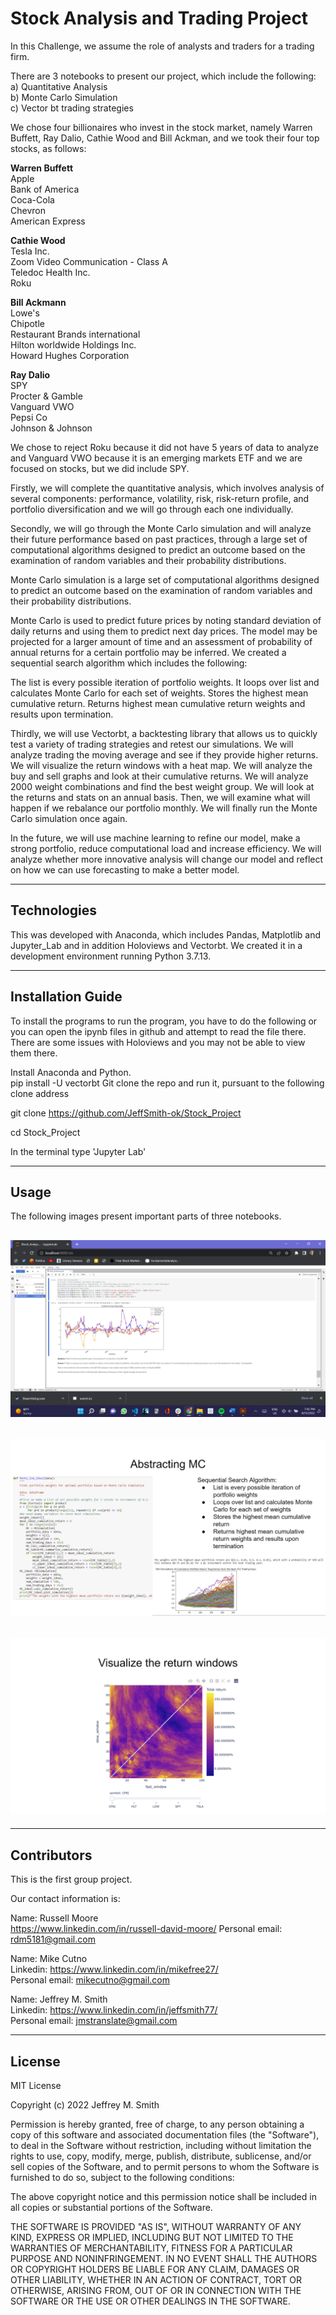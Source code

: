 # Stock Analysis and Trading Project

In this Challenge, we assume the role of analysts and traders for a trading firm.

There are 3 notebooks to present our project, which include the following: </br>
a) Quantitative Analysis </br>
b) Monte Carlo Simulation </br>
c) Vector bt trading strategies

We chose four billionaires who invest in the stock market, namely Warren Buffett, Ray Dalio, Cathie Wood and Bill Ackman, and we took their four top stocks, as follows:

**Warren Buffett**
</br>
Apple
</br>
Bank of America
</br>
Coca-Cola
</br>
Chevron
</br>
American Express
</br>

**Cathie Wood**
</br>
Tesla Inc.
</br>
Zoom Video Communication - Class A
</br>
Teledoc Health Inc.
</br>
Roku
</br>

**Bill Ackmann**
</br>
Lowe's
</br>
Chipotle
</br>
Restaurant Brands international
</br>
Hilton worldwide Holdings Inc.
</br>
Howard Hughes Corporation
</br>

**Ray Dalio**
</br>
SPY
</br>
Procter & Gamble
</br>
Vanguard VWO
</br>
Pepsi Co
</br>
Johnson & Johnson
</br>

We chose to reject Roku because it did not have 5 years of data to analyze and Vanguard VWO because it is an emerging markets ETF and we are focused on stocks, but we did include SPY.

Firstly, we will complete the quantitative analysis, which involves analysis of several components: performance, volatility, risk, risk-return profile, and portfolio diversification and we will go through each one individually.

Secondly, we will go through the Monte Carlo simulation and will analyze their future performance based on past practices, through a large set of computational algorithms designed to predict an outcome based on the examination of random variables and their probability distributions.

Monte Carlo simulation is a large set of computational algorithms designed to predict an outcome based on the examination of random variables and their probability distributions.

Monte Carlo is used to predict future prices by noting standard deviation of daily returns and using them to predict next day prices. The model may be projected for a larger amount of time and an assessment of probability of annual returns for a certain portfolio may be inferred. We created a sequential search algorithm which includes the following:

The list is every possible iteration of portfolio weights.
It loops over list and calculates Monte Carlo for each set of weights.
Stores the highest mean cumulative return.
Returns highest mean cumulative return weights and results upon termination.

Thirdly, we will use Vectorbt, a backtesting library that allows us to quickly test a variety of trading strategies and retest our simulations. We will analyze trading the moving average and see if they provide higher returns. We will visualize the return windows with a heat map. We will analyze the buy and sell graphs and look at their cumulative returns. We will analyze 2000 weight combinations and find the best weight group. We will look at the returns and stats on an annual basis. Then, we will examine what will happen if we rebalance our portfolio monthly. We will finally run the Monte Carlo simulation once again.

In the future, we will use machine learning to refine our model, make a strong portfolio, reduce computational load and increase efficiency. We will analyze whether more innovative analysis will change our model and reflect on how we can use forecasting to make a better model.

---

## Technologies

This was developed with Anaconda, which includes Pandas, Matplotlib and Jupyter_Lab and in addition Holoviews and Vectorbt. We created it in a development environment running Python 3.7.13.

---

## Installation Guide

To install the programs to run the program, you have to do the following or you can open the ipynb files in github and attempt to read the file there. There are some issues with Holoviews and you may not be able to view them there.

Install Anaconda and Python. </br>
pip install -U vectorbt
Git clone the repo and run it, pursuant to the following clone address

git clone https://github.com/JeffSmith-ok/Stock_Project

cd Stock_Project

In the terminal type 'Jupyter Lab'

---

## Usage

The following images present important parts of three notebooks.

## ![Screenshot of the 60 Day Rolling Beta](images/60_Day_Rolling_Beta.jpeg) </br>

## ![Screenshot of Abstracting_Monte Carlo](images/Abstracting_MC.jpeg) </br>

## ![Screenshot of the Vectorbt Heat Map](images/Heat_Map_Vectorbt.jpeg) </br>

---

## Contributors

This is the first group project.

Our contact information is:

Name: Russell Moore </br>
https://www.linkedin.com/in/russell-david-moore/
Personal email: rdm5181@gmail.com </br>

Name: Mike Cutno </br>
Linkedin: https://www.linkedin.com/in/mikefree27/ </br>
Personal email: mikecutno@gmail.com </br>

Name: Jeffrey M. Smith </br>
Linkedin: https://www.linkedin.com/in/jeffsmith77/ </br>
Personal email: jmstranslate@gmail.com </br>

---

## License

MIT License

Copyright (c) 2022 Jeffrey M. Smith

Permission is hereby granted, free of charge, to any person obtaining a copy of this software and associated documentation files (the "Software"), to deal in the Software without restriction, including without limitation the rights to use, copy, modify, merge, publish, distribute, sublicense, and/or sell
copies of the Software, and to permit persons to whom the Software is furnished to do so, subject to the following conditions:

The above copyright notice and this permission notice shall be included in all copies or substantial portions of the Software.

THE SOFTWARE IS PROVIDED "AS IS", WITHOUT WARRANTY OF ANY KIND, EXPRESS OR IMPLIED, INCLUDING BUT NOT LIMITED TO THE WARRANTIES OF MERCHANTABILITY, FITNESS FOR A PARTICULAR PURPOSE AND NONINFRINGEMENT. IN NO EVENT SHALL THE AUTHORS OR COPYRIGHT HOLDERS BE LIABLE FOR ANY CLAIM, DAMAGES OR OTHER LIABILITY, WHETHER IN AN ACTION OF CONTRACT, TORT OR OTHERWISE, ARISING FROM, OUT OF OR IN CONNECTION WITH THE SOFTWARE OR THE USE OR OTHER DEALINGS IN THE
SOFTWARE.

```

```
